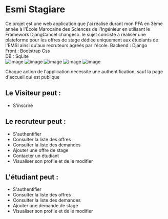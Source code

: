 # Esmi Stagiare
Ce projet est une web application que j'ai réalisé durant mon PFA en 3ème année à l'École Marocaine des Sciences de l'Ingénieur en utilisant le Framework DjangCancel changeso.
le sujet consiste à réaliser une plateforme pour les offres de stage dédiée uniquement aux étudiants de l'EMSI ainsi qu'aux recruteurs agréés par l'école.
Backend : Django <br />
Front : Bootstrap Css <br />
DB : SqLite <br />
![image](https://user-images.githubusercontent.com/65473179/167274436-0b1bff4a-f614-4dd9-bff5-8999b3b52172.png)
![image](https://user-images.githubusercontent.com/65473179/167274935-a66c099b-647d-4379-9c88-ee8df66b6d83.png)
![image](https://user-images.githubusercontent.com/65473179/167274946-4515fbe9-f80f-40b6-911f-fa3361b4c96b.png)
![image](https://user-images.githubusercontent.com/65473179/167274931-de304666-7b04-4077-a279-547e2d176875.png)
![image](https://user-images.githubusercontent.com/65473179/167274951-eb229ad7-13ba-4e32-acb3-5e76da94c64a.png)


Chaque action de l'application nécessite une authentification, sauf la page d'accueil qui est publique  

## Le Visiteur peut : 
- S'inscrire

## Le recruteur peut : 
- S'authentifier
- Consulter la liste des offres
- Consulter la liste des demandes
- Ajouter une offre de stage
- Contacter un étudiant
- Visualiser son profile et de le modifier

## L'étudiant peut : 
- S'authentifier
- Consulter la liste des offres
- Consulter la liste des demandes
- Ajouter une demande de stage
- Visualiser son profile et de le modifier
